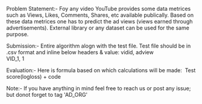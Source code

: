 Problem Statement:-
Foy any video YouTube provides some data metrices such as Views, Likes, Comments, Shares, etc available publically. Based on these data    metrices one has to predict the ad views (views earned through advertisements). External library or any dataset can be used for the same  purpose.

Submission:- 
Entire algorithm alogn with the test file. Test file should be in .csv format and inline below headers & value: 
vidid, adview  
VID_1, 1  

Evaluation:-
Here is formula based on which calculations will be made:</n> 
Test score(logloss) + code  
 
Note:-
If you have anything in mind feel free to reach us or post any issue; but donot forget to tag 'AD_ORG'

